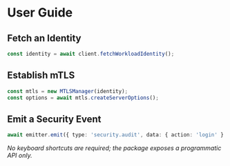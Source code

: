 # User Guide

## Fetch an Identity

```typescript
const identity = await client.fetchWorkloadIdentity();
```

## Establish mTLS

```typescript
const mtls = new MTLSManager(identity);
const options = await mtls.createServerOptions();
```

## Emit a Security Event

```typescript
await emitter.emit({ type: 'security.audit', data: { action: 'login' } });
```

_No keyboard shortcuts are required; the package exposes a programmatic API only._
